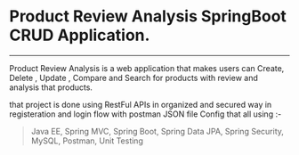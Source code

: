 # **Product Review Analysis SpringBoot CRUD Application.**
----------------------------------------------------------
Product Review Analysis is a web application that makes users can Create, Delete , Update , Compare and Search for products with review and analysis that products.

that project is done using RestFul APIs in organized and secured way in registeration and login flow with postman JSON file Config that all using :-

> Java EE,
Spring MVC,
Spring Boot,
Spring Data JPA,
Spring Security,
MySQL,
Postman,
Unit Testing

